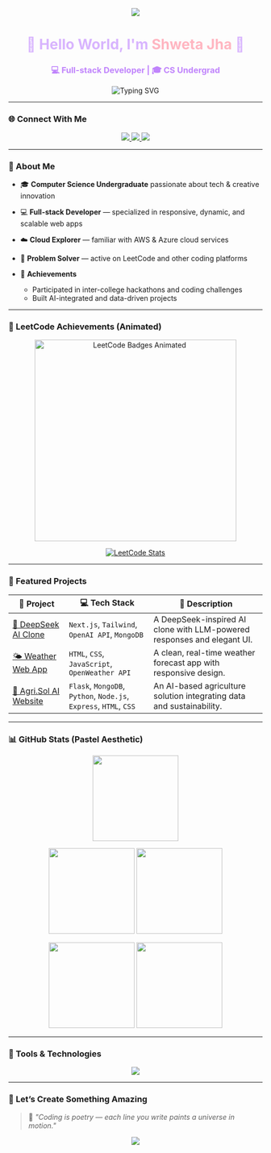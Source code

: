 <!-- 🌸 Soft Galaxy Mist Theme by Shweta Jha 🌸 -->

<!-- Dreamy Pastel Pink & Purple Aesthetic with Animated Elements -->

<p align="center">
  <img src="https://capsule-render.vercel.app/api?type=waving&height=180&color=gradient&customColorList=0:ffb6c1,50:d8b4fe,100:c084fc&section=header&animation=fadeIn" />
</p>

<h1 align="center" style="color:#d8b4fe;">🌈 Hello World, I'm <span style="color:#ffb6c1;">Shweta Jha</span> 🌈</h1>
<h3 align="center" style="color:#c084fc;">💻 Full-stack Developer | 🎓 CS Undergrad</h3>

<p align="center">
  <img src="https://readme-typing-svg.herokuapp.com?font=Fira+Code&weight=500&size=24&pause=1000&color=FFB6C1&center=true&vCenter=true&width=500&lines=Welcome+to+my+Galaxy!;Building+Creative+Tech+and+AI+Projects.;Let's+Innovate+Together!+🚀" alt="Typing SVG" />
</p>

---

### 🌐 Connect With Me

<p align="center">
  <a href="https://www.linkedin.com/in/heyitssj" target="_blank">
    <img src="https://img.shields.io/badge/LinkedIn-%23ffb6c1.svg?&style=for-the-badge&logo=linkedin&logoColor=white" />
  </a>
  <a href="https://leetcode.com/u/heyitsj/" target="_blank">
    <img src="https://img.shields.io/badge/LeetCode-%23d8b4fe.svg?&style=for-the-badge&logo=leetcode&logoColor=black" />
  </a>
  <a href="https://github.com/heyitsj-git" target="_blank">
    <img src="https://img.shields.io/badge/GitHub-%23c084fc.svg?&style=for-the-badge&logo=github&logoColor=white" />
  </a>
</p>

---

### 🧠 About Me

* 🎓 **Computer Science Undergraduate** passionate about tech & creative innovation
* 💻 **Full-stack Developer** — specialized in responsive, dynamic, and scalable web apps
* ☁️ **Cloud Explorer** — familiar with AWS & Azure cloud services
* 🧩 **Problem Solver** — active on LeetCode and other coding platforms
* 🌟 **Achievements**

  * Participated in inter-college hackathons and coding challenges
  * Built AI-integrated and data-driven projects

---

### 🏅 LeetCode Achievements (Animated)

<p align="center">
  <img src="https://leetcode-badge-showcase.vercel.app/api?username=heyitsj&theme=dark&animated=true&border=glow&color=ffb6c1" width="400" alt="LeetCode Badges Animated"/>
</p>

<p align="center">
  <a href="https://leetcode.com/u/heyitsj/">
    <img src="https://leetcard.jacoblin.cool/heyitsj?theme=light&font=Fira+Code&ext=heatmap" alt="LeetCode Stats" />
  </a>
</p>

---

### 🚀 Featured Projects

| 🌟 Project                                                                    | 💻 Tech Stack                                                     | 📝 Description                                                          |
| ----------------------------------------------------------------------------- | ----------------------------------------------------------------- | ----------------------------------------------------------------------- |
| [🤖 DeepSeek AI Clone](https://github.com/heyitsj-git/deepseek-ai-clone)      | `Next.js`, `Tailwind`, `OpenAI API`, `MongoDB`                    | A DeepSeek-inspired AI clone with LLM-powered responses and elegant UI. |
| [🌤️ Weather Web App](https://github.com/heyitsj-git/Weather-Forecast-WebApp) | `HTML`, `CSS`, `JavaScript`, `OpenWeather API`                    | A clean, real-time weather forecast app with responsive design.         |
| [🌾 Agri.Sol AI Website](https://github.com/heyitsj-git/AgriSol-WebApp)       | `Flask`, `MongoDB`, `Python`, `Node.js`, `Express`, `HTML`, `CSS` | An AI-based agriculture solution integrating data and sustainability.   |

---

### 📊 GitHub Stats (Pastel Aesthetic)

<p align="center">
  <img height="170em" src="https://streak-stats.demolab.com?user=heyitsj-git&theme=radical&hide_border=false&border_radius=10&background=EBDEF0&ring=ffb6c1&fire=c084fc&currStreakLabel=d8b4fe"/>
</p>

<p align="center">
  <img height="170em" src="https://github-profile-summary-cards.vercel.app/api/cards/stats?username=heyitsj-git&theme=2077"/>
  <img height="170em" src="https://github-profile-summary-cards.vercel.app/api/cards/repos-per-language?username=heyitsj-git&theme=2077"/>
</p>

<p align="center">
  <img height="170em" src="https://github-profile-summary-cards.vercel.app/api/cards/productive-time?username=heyitsj-git&theme=2077&utcOffset=8"/>
  <img height="170em" src="https://github-profile-summary-cards.vercel.app/api/cards/profile-details?username=heyitsj-git&theme=2077"/>
</p>

---

### 🪩 Tools & Technologies

<p align="center">
  <img src="https://skillicons.dev/icons?i=html,css,js,react,nodejs,express,mongodb,python,flask,git,github,aws,azure,figma,vscode&theme=light" />
</p>

---

### 🥂 Let’s Create Something Amazing

> 💜 *"Coding is poetry — each line you write paints a universe in motion."*

<p align="center">
  <img src="https://capsule-render.vercel.app/api?type=waving&height=140&color=gradient&customColorList=0:c084fc,50:d8b4fe,100:ffb6c1&section=footer" />
</p>
